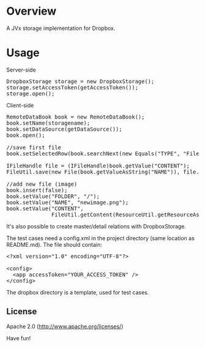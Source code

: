 Overview
========

A JVx storage implementation for Dropbox.

Usage
=====

Server-side

<pre>
DropboxStorage storage = new DropboxStorage();
storage.setAccessToken(getAccessToken());
storage.open();
</pre>

Client-side

<pre>
RemoteDataBook book = new RemoteDataBook();
book.setName(storagename);
book.setDataSource(getDataSource());
book.open();

//save first file
book.setSelectedRow(book.searchNext(new Equals("TYPE", "File"));

IFileHandle file = (IFileHandle)book.getValue("CONTENT");
FileUtil.save(new File(book.getValueAsString("NAME")), file.getInputStream());

//add new file (image)
book.insert(false);
book.setValue("FOLDER", "/");
book.setValue("NAME", "newimage.png");
book.setValue("CONTENT", 
              FileUtil.getContent(ResourceUtil.getResourceAsStream(resourcepath)));
</pre>

It's also possible to create master/detail relations with DropboxStorage.

The test cases need a config.xml in the project directory (same location as README.md).
The file should contain:

<pre>
&lt;?xml version="1.0" encoding="UTF-8"?&gt;

&lt;config&gt;
  &lt;app accessToken="YOUR_ACCESS_TOKEN" /&gt;
&lt;/config&gt;
</pre>

The dropbox directory is a template, used for test cases.


License
-------

Apache 2.0 (http://www.apache.org/licenses/)


Have fun!
